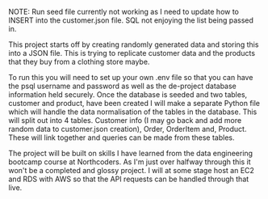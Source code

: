 NOTE: Run seed file currently not working as I need to update how to INSERT
into the customer.json file. SQL not enjoying the list being passed in.


This project starts off by creating randomly generated data and storing this into a JSON file. This is trying to replicate customer data and the products that
they buy from a clothing store maybe.

To run this you will need to set up your own .env file so that you can have
the psql username and password as well as the de-project database information held securely. Once the database is seeded and two tables, customer and product, have been created I will make a separate Python file 
which will handle the data normalisation of the tables in the database. 
This will split out into 4 tables. Customer info (I may go back and add 
more random data to customer.json creation), Order, OrderItem and, Product. These will link together and queries can be made from these tables.  

The project will be built on skills I have learned from the data engineering bootcamp course at Northcoders. As I'm just over halfway through this it won't be a
completed and glossy project. I will at some stage host an EC2 and RDS with AWS so that the API requests can be handled through that live.